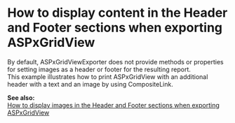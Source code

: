 # How to display content in the Header and Footer sections when exporting ASPxGridView


<p>By default, ASPxGridViewExporter does not provide methods or properties for setting images as a header or footer for the resulting report.  <br />
This example illustrates how to print ASPxGridView with an additional header with a text and an image by using CompositeLink.</p><p><strong>S</strong><strong>ee also:</strong><br />
<a href="https://www.devexpress.com/Support/Center/p/E1935">How to display images in the Header and Footer sections when exporting ASPxGridView</a></p>

<br/>


